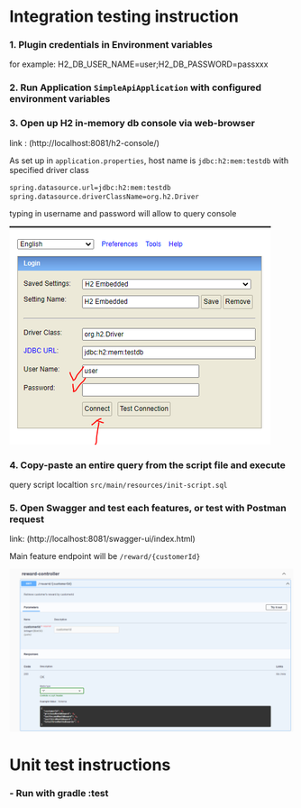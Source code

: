 # Integration testing instruction
### 1. Plugin credentials in Environment variables
for example: H2_DB_USER_NAME=user;H2_DB_PASSWORD=passxxx

### 2. Run Application `SimpleApiApplication` with configured environment variables

### 3. Open up H2 in-memory db console via web-browser
link : (http://localhost:8081/h2-console/)

As set up in `application.properties`, host name is `jdbc:h2:mem:testdb`
with specified driver class

```angular2html
spring.datasource.url=jdbc:h2:mem:testdb
spring.datasource.driverClassName=org.h2.Driver
```
typing in username and password will allow to query console

![H2 Console](./Capture2.PNG)

### 4. Copy-paste an entire query from the script file and execute
query script localtion `src/main/resources/init-script.sql`

### 5. Open Swagger and test each features, or test with Postman request

link: (http://localhost:8081/swagger-ui/index.html)

Main feature endpoint will be `/reward/{customerId}`

![Swagger UI](./Capture.PNG)


# Unit test instructions

### - Run with gradle :test